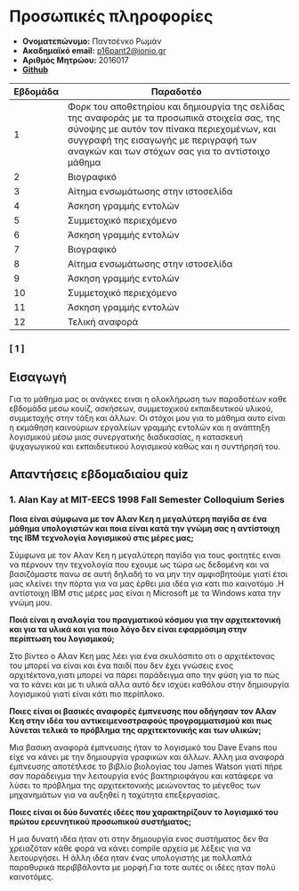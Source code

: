 
# Προσωπικές πληροφορίες

- **Ονοματεπώνυμο:** Παντσένκο Ρωμάν
- **Ακαδημαϊκό email:** p16pant2@ionio.gr
- **Αριθμός Μητρώου:** 2016017
- **[Github](https://github.com/rawmann)**

<!-- Παραδοτεο 1 -->

| Εβδομάδα | Παραδοτέο |
| --- | --- |
| 1 | Φορκ του αποθετηρίου και δημιουργία της σελίδας της αναφοράς με τα προσωπικά στοιχεία σας, της σύνοψης με αυτόν τον πίνακα περιεχομένων, και συγγραφή της εισαγωγής με περιγραφή των αναγκών και των στόχων σας για το αντίστοιχο μάθημα |
| 2 | Βιογραφικό |
| 3 | Αίτημα ενσωμάτωσης στην ιστοσελίδα |
| 4 | Άσκηση γραμμής εντολών |
| 5 | Συμμετοχικό περιεχόμενο |
| 6 | Άσκηση γραμμής εντολών |
| 7 | Bιογραφικό |
| 8 | Αίτημα ενσωμάτωσης στην ιστοσελίδα |
| 9 | Άσκηση γραμμής εντολών |
| 10 | Συμμετοχικό περιεχόμενο |
| 11 | Άσκηση γραμμής εντολών |
| 12 | Τελική αναφορά |

### [ 1 ]

## Εισαγωγή

Για το μάθημα μας οι ανάγκες ειναι η ολοκλήρωση των παραδοτέων καθε εβδομάδα μεσω κουίζ, ασκήσεων, συμμετοχικού εκπαιδευτικού υλικού, συμμετοχής στην τάξη και άλλων. Οι στόχοι μου για το μάθημα αυτο είναι η εκμάθηση καινούριων εργαλείων γραμμής εντολών και η ανάπτηξη λογισμικού μέσω μιας συνεργατικής διαδικασίας, η κατασκευή ψυχαγωγικού και εκπαιδευτικού λογισμικού καθώς και η συντήρησή του.   


## Απαντήσεις εβδομαδιαίου quiz 

### 1. Alan Kay at MIT-EECS 1998 Fall Semester Colloquium Series
****Ποια είναι σύμφωνα με τον Αλαν Κεη η μεγαλύτερη παγίδα σε ένα μάθημα υπολογιστών και ποια είναι κατά την γνώμη σας η αντίστοιχη της ΙΒΜ τεχνολογία λογισμικού στις μέρες μας;****

Σύμφωνα με τον Αλαν Κεη η μεγαλύτερη παγίδα για τους φοιτητές ειναι να πέρνουν την τεχνολογία που εχουμε ως τώρα ως δεδομένη και να βασιζόμαστε πανω σε αυτή δηλαδή το να μην την αμφισβητούμε γιατί έτσι μας κλείνει την πόρτα για να μας έρθει μια ιδέα για κατι πιο καινοτόμο .Η αντίστοιχη IBM στις μέρες μας είναι η Microsoft με τα Windows κατα την γνώμη μου.

****Ποιά είναι η αναλογία του πραγματικού κόσμου για την αρχιτεκτονική και για τα υλικά και για ποιο λόγο δεν είναι εφαρμόσιμη στην περίπτωση του λογισμικού;****

Στο βίντεο ο Αλαν Κεη μας λέει για ένα σκυλόσπιτο οτι ο αρχιτέκτονας του μπορεί να είναι και ένα παιδί που δεν έχει γνώσεις ενος αρχιτέκτονα,γιατι μπορεί να πάρει παράδειγμα απο την φύση για το πώς να το κάνει και με τι υλικά αλλα αυτό δεν ισχύει καθόλου στην δημιουργία λογισμικού γιατί είναι κάτι πιο περίπλοκο.

****Ποιες είναι οι βασικές αναφορές έμπνευσης που οδήγησαν τον Αλαν Κεη στην ιδέα του αντικειμενοστραφούς προγραμματισμού και πως λύνεται τελικά το πρόβλημα της αρχιτεκτονικής και των υλικών;****

Μια βασικη αναφορά έμπνευσης ήταν το λογισμικό του Dave Evans που είχε να κάνει με την δημιουργία γραφικών και άλλων. Άλλη μια αναφορά έμπνευσης αποτέτλεσε το βιβλίο βιολογίας του James Watson γιατί πήρε σαν παράδειγμα την λειτουργία ενός βακτηριοφάγου και κατάφερε να λύσει το πρόβλημα της αρχιτεκτονικής μειώνοντας το μέγεθος των μηχανημάτων για να αυξηθεί η ταχύτητα επεξεργασίας.

****Ποιες είναι οι δύο δυνατές ιδέες που χαρακτηρίζουν το λογισμικό του πρώτου ερευνητικού προσωπικού συστήματος;****

Η μια δυνατή ιδέα ήταν οτι στην δημιουργία ενος συστήματος δεν θα χρειαζόταν κάθε φορά να κάνει compile αρχεία με λέξεις για να λειτουργήσει. Η άλλη ιδέα ηταν ένας υπολογιστής με πολλαπλά παραθυρικά περιββάλοντα με μορφή.Για τοτε αυτές οι ιδέες ηταν πολύ καινοτόμες.



